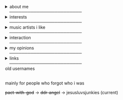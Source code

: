 <details>
<summary>about me</summary>
<br>
i am a cisgender man. i am 17 years old

i am mentally ill **and** neurodivergent.

![male](https://i.postimg.cc/zfrx0yBC/male.png) ![aroace](https://i.postimg.cc/mrPhbDST/aroace-6-stripes-20-px.png) ![queer](https://i.postimg.cc/W4SHj2jB/queer-flag-9-stripes-21-px.png) ![ambiamorous](https://i.postimg.cc/Zqb6GSxp/ambiamorous-7-stripes-20-px.png)

i am a gnostic athiest. this means i believe no god exists, and i know no god exists. this is the result of me being a very firm naturalist. naturalism, in philosophy, is the belief that only natural laws and forces operate in the universe. **i will respect those who are religious,** but if you try to force me to believe in something i don't believe exists, then i will just block you.
</details>
 ────────────────────────
<details>
<summary>interests</summary>
<br>
𓈒 one wheat mark

𓈒 blood debt

𓈒 dance dance revolution

& more that i don't feel comfortable listing
</details>
 ────────────────────────
<details>
<summary>music artists i like</summary>
<br>
𓈒 gezebelle gaburgably

𓈒 heelflip

𓈒 pacific purgatory

𓈒 popkill

𓈒 negative xp (i don't support negative xp or like him as a person)

𓈒 fried by fluoride (i don't support fried or like him as a person)

𓈒 jesus loves junkies
</details>
 ────────────────────────
<details>
<summary>interaction</summary>
<br>
  
**do not interact**

 i block freely. if i don't like you, or i feel as though we won't get along then i will block you. it's as simple as that.

please see "my opinions" to find out if we will get along.

 ────────────────────────────────

 **before you interact**

 i am mentally ill and neurodivergent. i struggle to feel sorry for others, and i am extremely blunt. i may have disorganized speech patterns, and i do need a lot of time to myself. i will purposefully ignore people if i don't want to talk.

 please do not use tone indicators on me. if you're a friend, i don't care. if you're a stranger, please don't. this also applies to they/them pronouns, except i don't want anyone using they on me.
 
</details>
 ────────────────────────
<details>
<summary>my opinions</summary>
<br>
i shouldn't have to hide my opinions on controversial subjects in this game. here they are.


1. **any form of queer discourse;** homophobes and transphobes will see us the same way. i don't care if someone identifies as a lesboy as long as they aren't hurting me.
2. **proshipping**; i firmly believe the proship community is a community that facilitates grooming-like behaviors, and is dangerous to be in. i personally am anti-harassment, but not in the proship way. i believe that nobody should be harassed or threatened for something as simple as a headcanon. i believe in the power of blocking and scrolling.
3. **endogenic systems**; staunchly anti-endo. nobody can change my opinions
4. **touch trigger / touch discomfort**; i see it as a mockery of my triggers related to touch. i don't support it at all. it's also not possible.
5. **systems in general on this game**; i feel like some of them are heavily misinformed about the symptoms of did. if i have to see one more person call **DISSOCIATIVE** identity disorder a personality disorder or anything similar, i'm going to scream.
6. **delusional attachments**; [this explains all my viewpoints](https://gdoc.pub/doc/e/2PACX-1vTRiUQuLNmr-Zg2RD8nOuDHocT8HPQPzNB79Hf1pNdYFXbAkRGt4kpSt3oZBxih_ubVy5pqaZJ9FqyX#:~:text=It%20is%20rarely%20a%20constant,be%20able%20to%20recognize%20it)
</details>
 ────────────────────────
<details>
<summary>links</summary>
<br>
  
**dissociative identity disorder**
  
https://rentry.co/DID-Research - actual resources on dissociative identity disorder (written by me)

https://pmc.ncbi.nlm.nih.gov/articles/PMC11708999/ - about self diagnosed did

https://pmc.ncbi.nlm.nih.gov/articles/PMC8134744/ - false positive and imitated did

https://pmc.ncbi.nlm.nih.gov/articles/PMC9242847/ - did in an adolescent with 9 alters

 ────────────────────────────────

 **my interests :3**
 
 [one wheat mark (fandub)](https://youtube.com/playlist?list=PLZ0zHiPbF1KEqtXxMluhPo0pzUHDAI8aO&si=59MqXTR5KH_WPKha)

 [stepmania](https://www.stepmania.com/) - like ddr, but you can play on PC! and get custom songs

 
</details>
 ────────────────────────
 <summary>old usernames</summary>
<br>
  
mainly for people who forgot who i was

~~pact-with-god~~ → ~~ddr-angel~~ → jesusluvsjunkies (current)
</details>
